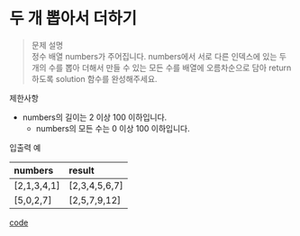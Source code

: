 # 두 개 뽑아서 더하기

>문제 설명<br>
정수 배열 numbers가 주어집니다. numbers에서 서로 다른 인덱스에 있는 두 개의 수를 뽑아 더해서 만들 수 있는 모든 수를 배열에 오름차순으로 담아 return 하도록 solution 함수를 완성해주세요.

제한사항
- numbers의 길이는 2 이상 100 이하입니다.
    - numbers의 모든 수는 0 이상 100 이하입니다.

입출력 예

| numbers | result | 
| :----------------- | :-----------  |
| [2,1,3,4,1] | [2,3,4,5,6,7] | 
| [5,0,2,7] | [2,5,7,9,12] | 

[code](https://github.com/JiHoonAHN/CodingTest/blob/main/Programmers/1Level/explain/Code/%EB%91%90%20%EA%B0%9C%20%EB%BD%91%EC%95%84%EC%84%9C%20%EB%8D%94%ED%95%98%EA%B8%B0.swift)
